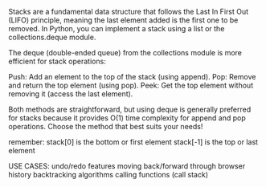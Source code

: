 Stacks are a fundamental data structure that follows the Last In First Out (LIFO) principle, meaning the last element added is the first one to be removed. In Python, you can implement a stack using a list or the collections.deque module. 

The deque (double-ended queue) from the collections module is more efficient for stack operations:

Push: Add an element to the top of the stack (using append).
Pop: Remove and return the top element (using pop).
Peek: Get the top element without removing it (access the last element).


Both methods are straightforward, but using deque is generally preferred for stacks because it provides O(1) time complexity for append and pop operations. Choose the method that best suits your needs!

remember:
  stack[0] is the bottom or first element
  stack[-1] is the top or last element


USE CASES:
  undo/redo features
  moving back/forward through browser history
  backtracking algorithms
  calling functions (call stack)